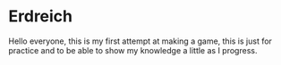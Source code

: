 # Erdreich
Hello everyone, this is my first attempt at making a game, this is just for practice and to be able to show my knowledge a little as I progress.
